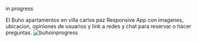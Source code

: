 in progress

El Buho apartamentos en villa carlos paz
Responsive App con imagenes, ubicacion, opiniones de usuarios y link a redes y chat para reservar o hacer preguntas.
![buhoinprogress](https://user-images.githubusercontent.com/96702771/220517306-7e15889a-be85-48a8-95dd-867bbdc780c8.png)
